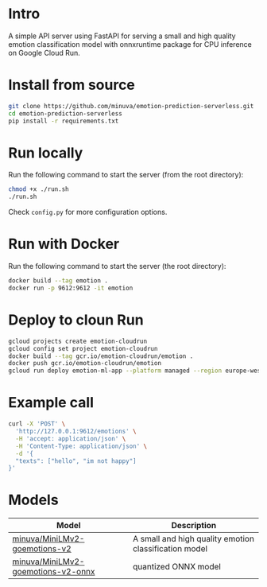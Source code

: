 # Intro

A simple API server using FastAPI for serving a small and high quality emotion classification model with onnxruntime package for CPU inference on Google Cloud Run.

# Install from source
```bash
git clone https://github.com/minuva/emotion-prediction-serverless.git
cd emotion-prediction-serverless
pip install -r requirements.txt
```


# Run locally

Run the following command to start the server (from the root directory):

```bash
chmod +x ./run.sh
./run.sh
```

Check `config.py` for more configuration options.


# Run with Docker

Run the following command to start the server (the root directory):

```bash
docker build --tag emotion .
docker run -p 9612:9612 -it emotion
```

# Deploy to cloun Run

```bash
gcloud projects create emotion-cloudrun
gcloud config set project emotion-cloudrun
docker build --tag gcr.io/emotion-cloudrun/emotion .
docker push gcr.io/emotion-cloudrun/emotion
gcloud run deploy emotion-ml-app --platform managed --region europe-west3 --image gcr.io/emotion-cloudrun/emotion --service-account yourservice-account --allow-unauthenticated
```

# Example call
```bash
curl -X 'POST' \
  'http://127.0.0.1:9612/emotions' \
  -H 'accept: application/json' \
  -H 'Content-Type: application/json' \
  -d '{
  "texts": ["hello", "im not happy"]
}'
```

# Models

| Model | Description |
| --- | --- |
| [minuva/MiniLMv2-goemotions-v2](https://huggingface.co/minuva/MiniLMv2-goemotions-v2) | A small and high quality emotion classification model |
| [minuva/MiniLMv2-goemotions-v2-onnx](https://huggingface.co/minuva/MiniLMv2-goemotions-v2-onnx) | quantized ONNX model |